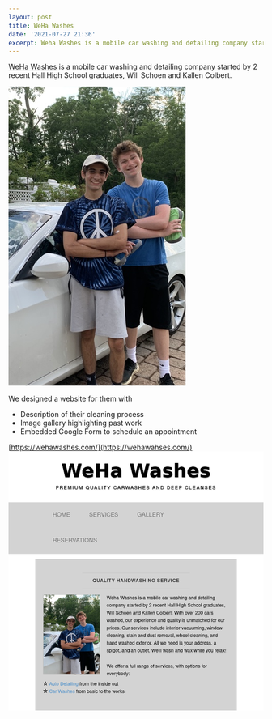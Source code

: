 ```yaml
---
layout: post
title: WeHa Washes
date: '2021-07-27 21:36'
excerpt: Weha Washes is a mobile car washing and detailing company started by 2 recent Hall High School graduates in West Hartford, CT.
---
```


[WeHa Washes](https://wehawashes.com/) is a mobile car washing and detailing company started by 2 recent Hall High School graduates, Will Schoen and Kallen Colbert.

![Will and Kallen](/images/weha_washes/will_kallen.jpeg)

We designed a website for them with
- Description of their cleaning process
- Image gallery highlighting past work
- Embedded Google Form to schedule an appointment

[https://wehawashes.com/](https://wehawahses.com/)
![Homepage Screenshot](/images/weha_washes/homepage.png)